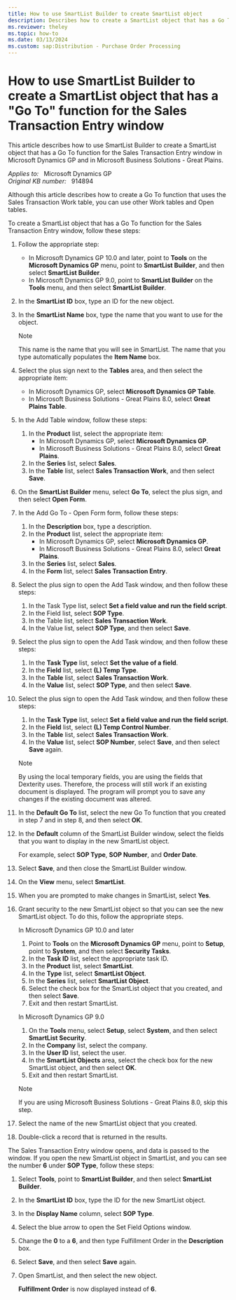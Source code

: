 ```yaml
---
title: How to use SmartList Builder to create SmartList object
description: Describes how to create a SmartList object that has a Go To function for the Sales Transaction Entry window in Microsoft Dynamics GP.
ms.reviewer: theley
ms.topic: how-to
ms.date: 03/13/2024
ms.custom: sap:Distribution - Purchase Order Processing
---
```

# How to use SmartList Builder to create a SmartList object that has a "Go To" function for the Sales Transaction Entry window

This article describes how to use SmartList Builder to create a SmartList object that has a Go To function for the Sales Transaction Entry window in Microsoft Dynamics GP and in Microsoft Business Solutions - Great Plains.

_Applies to:_ &nbsp; Microsoft Dynamics GP  
_Original KB number:_ &nbsp; 914894

Although this article describes how to create a Go To function that uses the Sales Transaction Work table, you can use other Work tables and Open tables.

To create a SmartList object that has a Go To function for the Sales Transaction Entry window, follow these steps:

1. Follow the appropriate step:
   - In Microsoft Dynamics GP 10.0 and later, point to **Tools** on the **Microsoft Dynamics GP** menu, point to **SmartList Builder**, and then select **SmartList Builder**.
   - In Microsoft Dynamics GP 9.0, point to **SmartList Builder** on the **Tools** menu, and then select **SmartList Builder**.

2. In the **SmartList ID** box, type an ID for the new object.
3. In the **SmartList Name** box, type the name that you want to use for the object.

    > [!NOTE]
    > This name is the name that you will see in SmartList. The name that you type automatically populates the **Item Name** box.

4. Select the plus sign next to the **Tables** area, and then select the appropriate item:

   - In Microsoft Dynamics GP, select **Microsoft Dynamics GP Table**.
   - In Microsoft Business Solutions - Great Plains 8.0, select **Great Plains Table**.

5. In the Add Table window, follow these steps:
   1. In the **Product** list, select the appropriate item:
      - In Microsoft Dynamics GP, select **Microsoft Dynamics GP**.
      - In Microsoft Business Solutions - Great Plains 8.0, select **Great Plains**.
   2. In the **Series** list, select **Sales**.
   3. In the **Table** list, select **Sales Transaction Work**, and then select **Save**.

6. On the **SmartList Builder** menu, select **Go To**, select the plus sign, and then select **Open Form**.
7. In the Add Go To - Open Form form, follow these steps:
   1. In the **Description** box, type a description.
   2. In the **Product** list, select the appropriate item:
      - In Microsoft Dynamics GP, select **Microsoft Dynamics GP**.
      - In Microsoft Business Solutions - Great Plains 8.0, select **Great Plains**.
   3. In the **Series** list, select **Sales**.
   4. In the **Form** list, select **Sales Transaction Entry**.

8. Select the plus sign to open the Add Task window, and then follow these steps:
   1. In the Task Type list, select **Set a field value and run the field script**.
   2. In the Field list, select **SOP Type**.
   3. In the Table list, select **Sales Transaction Work**.
   4. In the Value list, select **SOP Type**, and then select **Save**.

9. Select the plus sign to open the Add Task window, and then follow these steps:
   1. In the **Task Type** list, select **Set the value of a field**.
   2. In the **Field** list, select **(L) Temp Type**.
   3. In the **Table** list, select **Sales Transaction Work**.
   4. In the **Value** list, select **SOP Type**, and then select **Save**.

10. Select the plus sign to open the Add Task window, and then follow these steps:
    1. In the **Task Type** list, select **Set a field value and run the field script**.
    2. In the **Field** list, select **(L) Temp Control Number**.
    3. In the **Table** list, select **Sales Transaction Work**.
    4. In the **Value** list, select **SOP Number**, select **Save**, and then select **Save**  again.

    > [!NOTE]
    > By using the local temporary fields, you are using the fields that Dexterity uses. Therefore, the process will still work if an existing document is displayed. The program will prompt you to save any changes if the existing document was altered.

11. In the **Default Go To** list, select the new Go To function that you created in step 7 and in step 8, and then select **OK**.
12. In the **Default** column of the SmartList Builder window, select the fields that you want to display in the new SmartList object.

    For example, select **SOP Type**, **SOP Number**, and **Order Date**.

13. Select **Save**, and then close the SmartList Builder window.
14. On the **View** menu, select **SmartList**.
15. When you are prompted to make changes in SmartList, select **Yes**.
16. Grant security to the new SmartList object so that you can see the new SmartList object. To do this, follow the appropriate steps.

    In Microsoft Dynamics GP 10.0 and later

    1. Point to **Tools** on the **Microsoft Dynamics GP** menu, point to **Setup**, point to **System**, and then select **Security Tasks**.
    2. In the **Task ID** list, select the appropriate task ID.
    3. In the **Product** list, select **SmartList**.
    4. In the **Type** list, select **SmartList Object**.
    5. In the **Series** list, select **SmartList Object**.
    6. Select the check box for the SmartList object that you created, and then select **Save**.
    7. Exit and then restart SmartList.

    In Microsoft Dynamics GP 9.0

    1. On the **Tools** menu, select **Setup**, select **System**, and then select **SmartList Security**.
    2. In the **Company** list, select the company.
    3. In the **User ID** list, select the user.
    4. In the **SmartList Objects** area, select the check box for the new SmartList object, and then select **OK**.
    5. Exit and then restart SmartList.

    > [!NOTE]
    > If you are using Microsoft Business Solutions - Great Plains 8.0, skip this step.

17. Select the name of the new SmartList object that you created.
18. Double-click a record that is returned in the results.

The Sales Transaction Entry window opens, and data is passed to the window. If you open the new SmartList object in SmartList, and you can see the number **6** under **SOP Type**, follow these steps:

1. Select **Tools**, point to **SmartList Builder**, and then select **SmartList Builder**.
2. In the **SmartList ID** box, type the ID for the new SmartList object.
3. In the **Display Name** column, select **SOP Type**.
4. Select the blue arrow to open the Set Field Options window.
5. Change the **0** to a **6**, and then type Fulfillment Order in the **Description** box.
6. Select **Save**, and then select **Save** again.
7. Open SmartList, and then select the new object.

   **Fulfillment Order** is now displayed instead of **6**.
